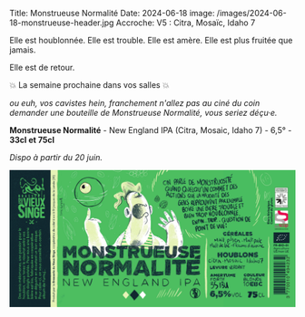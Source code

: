 Title: Monstrueuse Normalité
Date: 2024-06-18
image: /images/2024-06-18-monstrueuse-header.jpg
Accroche: V5 : Citra, Mosaïc, Idaho 7

Elle est houblonnée. Elle est trouble. Elle est amère. Elle est plus fruitée que jamais.

Elle est de retour.

💥 La semaine prochaine dans vos salles 💥



*ou euh, vos cavistes hein, franchement n'allez pas au ciné du coin demander une bouteille de Monstrueuse Normalité, vous seriez déçu·e.*



**Monstrueuse Normalité** - New England IPA (Citra, Mosaic, Idaho 7)  - 6,5° - **33cl et 75cl**

*Dispo à partir du 20 juin.*



![](/images/2024-06-18-monstrueuse.png)
